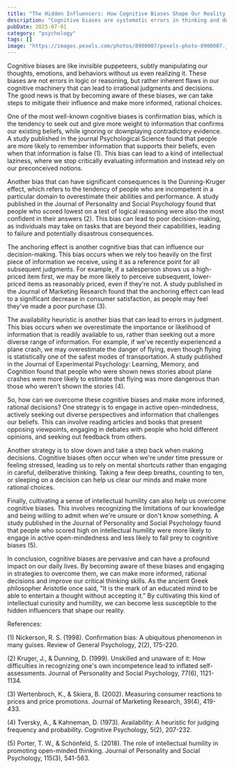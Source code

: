 ```yaml
---
title: "The Hidden Influencers: How Cognitive Biases Shape Our Reality and Decision-Making"
description: "Cognitive biases are systematic errors in thinking and decision-making that can have a profound impact on our daily lives. From confirmation bias to the Dunning-Kruger effect, these biases can lead us astray, making us misinterpret information, overlook crucial details, and make poor choices. In this article, we'll delve into the latest scientific findings on cognitive biases, exploring their causes, consequences, and strategies for overcoming them."
pubDate: 2025-07-01
category: "psychology"
tags: []
image: "https://images.pexels.com/photos/8900007/pexels-photo-8900007.jpeg?auto=compress&cs=tinysrgb&h=650&w=940"
---
```


Cognitive biases are like invisible puppeteers, subtly manipulating our thoughts, emotions, and behaviors without us even realizing it. These biases are not errors in logic or reasoning, but rather inherent flaws in our cognitive machinery that can lead to irrational judgments and decisions. The good news is that by becoming aware of these biases, we can take steps to mitigate their influence and make more informed, rational choices.

One of the most well-known cognitive biases is confirmation bias, which is the tendency to seek out and give more weight to information that confirms our existing beliefs, while ignoring or downplaying contradictory evidence. A study published in the journal Psychological Science found that people are more likely to remember information that supports their beliefs, even when that information is false (1). This bias can lead to a kind of intellectual laziness, where we stop critically evaluating information and instead rely on our preconceived notions.

Another bias that can have significant consequences is the Dunning-Kruger effect, which refers to the tendency of people who are incompetent in a particular domain to overestimate their abilities and performance. A study published in the Journal of Personality and Social Psychology found that people who scored lowest on a test of logical reasoning were also the most confident in their answers (2). This bias can lead to poor decision-making, as individuals may take on tasks that are beyond their capabilities, leading to failure and potentially disastrous consequences.

The anchoring effect is another cognitive bias that can influence our decision-making. This bias occurs when we rely too heavily on the first piece of information we receive, using it as a reference point for all subsequent judgments. For example, if a salesperson shows us a high-priced item first, we may be more likely to perceive subsequent, lower-priced items as reasonably priced, even if they're not. A study published in the Journal of Marketing Research found that the anchoring effect can lead to a significant decrease in consumer satisfaction, as people may feel they've made a poor purchase (3).

The availability heuristic is another bias that can lead to errors in judgment. This bias occurs when we overestimate the importance or likelihood of information that is readily available to us, rather than seeking out a more diverse range of information. For example, if we've recently experienced a plane crash, we may overestimate the danger of flying, even though flying is statistically one of the safest modes of transportation. A study published in the Journal of Experimental Psychology: Learning, Memory, and Cognition found that people who were shown news stories about plane crashes were more likely to estimate that flying was more dangerous than those who weren't shown the stories (4).

So, how can we overcome these cognitive biases and make more informed, rational decisions? One strategy is to engage in active open-mindedness, actively seeking out diverse perspectives and information that challenges our beliefs. This can involve reading articles and books that present opposing viewpoints, engaging in debates with people who hold different opinions, and seeking out feedback from others.

Another strategy is to slow down and take a step back when making decisions. Cognitive biases often occur when we're under time pressure or feeling stressed, leading us to rely on mental shortcuts rather than engaging in careful, deliberative thinking. Taking a few deep breaths, counting to ten, or sleeping on a decision can help us clear our minds and make more rational choices.

Finally, cultivating a sense of intellectual humility can also help us overcome cognitive biases. This involves recognizing the limitations of our knowledge and being willing to admit when we're unsure or don't know something. A study published in the Journal of Personality and Social Psychology found that people who scored high on intellectual humility were more likely to engage in active open-mindedness and less likely to fall prey to cognitive biases (5).

In conclusion, cognitive biases are pervasive and can have a profound impact on our daily lives. By becoming aware of these biases and engaging in strategies to overcome them, we can make more informed, rational decisions and improve our critical thinking skills. As the ancient Greek philosopher Aristotle once said, "It is the mark of an educated mind to be able to entertain a thought without accepting it." By cultivating this kind of intellectual curiosity and humility, we can become less susceptible to the hidden influencers that shape our reality.

References:

(1) Nickerson, R. S. (1998). Confirmation bias: A ubiquitous phenomenon in many guises. Review of General Psychology, 2(2), 175-220.

(2) Kruger, J., & Dunning, D. (1999). Unskilled and unaware of it: How difficulties in recognizing one's own incompetence lead to inflated self-assessments. Journal of Personality and Social Psychology, 77(6), 1121-1134.

(3) Wertenbroch, K., & Skiera, B. (2002). Measuring consumer reactions to prices and price promotions. Journal of Marketing Research, 39(4), 419-433.

(4) Tversky, A., & Kahneman, D. (1973). Availability: A heuristic for judging frequency and probability. Cognitive Psychology, 5(2), 207-232.

(5) Porter, T. W., & Schönfeld, S. (2018). The role of intellectual humility in promoting open-minded thinking. Journal of Personality and Social Psychology, 115(3), 541-563.